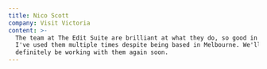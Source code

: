 ```yaml
---
title: Nico Scott
company: Visit Victoria
content: >-
  The team at The Edit Suite are brilliant at what they do, so good in fact that
  I've used them multiple times despite being based in Melbourne. We'll
  definitely be working with them again soon.
---
```

